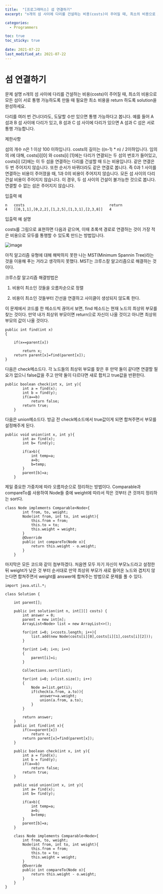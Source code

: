 ```yaml
---
title:  "[프로그래머스] 섬 연결하기"
excerpt: "n개의 섬 사이에 다리를 건설하는 비용(costs)이 주어질 때, 최소의 비용으로 모든 섬이 서로 통행 가능하도록 만들 때 필요한 최소 비용을 return 하도록 solution을 완성하세요."

categories:
  - Programmers

toc: true
toc_sticky: true
 
date: 2021-07-22
last_modified_at: 2021-07-22
---
```


# 섬 연결하기

문제 설명
n개의 섬 사이에 다리를 건설하는 비용(costs)이 주어질 때, 최소의 비용으로 모든 섬이 서로 통행 가능하도록 만들 때 필요한 최소 비용을 return 하도록 solution을 완성하세요.

다리를 여러 번 건너더라도, 도달할 수만 있으면 통행 가능하다고 봅니다. 예를 들어 A 섬과 B 섬 사이에 다리가 있고, B 섬과 C 섬 사이에 다리가 있으면 A 섬과 C 섬은 서로 통행 가능합니다.

제한사항

섬의 개수 n은 1 이상 100 이하입니다.
costs의 길이는 ((n-1) * n) / 2이하입니다.
임의의 i에 대해, costs[i][0] 와 costs[i] [1]에는 다리가 연결되는 두 섬의 번호가 들어있고, costs[i] [2]에는 이 두 섬을 연결하는 다리를 건설할 때 드는 비용입니다.
같은 연결은 두 번 주어지지 않습니다. 또한 순서가 바뀌더라도 같은 연결로 봅니다. 즉 0과 1 사이를 연결하는 비용이 주어졌을 때, 1과 0의 비용이 주어지지 않습니다.
모든 섬 사이의 다리 건설 비용이 주어지지 않습니다. 이 경우, 두 섬 사이의 건설이 불가능한 것으로 봅니다.
연결할 수 없는 섬은 주어지지 않습니다.

입출력 예

    n	costs	                                    return
    4	[[0,1,1],[0,2,2],[1,2,5],[1,3,1],[2,3,8]]	4

입출력 예 설명

costs를 그림으로 표현하면 다음과 같으며, 이때 초록색 경로로 연결하는 것이 가장 적은 비용으로 모두를 통행할 수 있도록 만드는 방법입니다.

![image](https://user-images.githubusercontent.com/64392631/126606038-be03c224-fcf5-4edf-bb2a-daa1d4f68f83.png)

아직 알고리즘 유형에 대해 해박하지 못한 나는 MST(Minimum Spannin Tree)라는 것을 이용해 푸는 거라고 생각하지 못했다. MST는 크루스칼 알고리즘으로 해결하는 것이다.

크루스칼 알고리즘 해결방법은

1. 비용이 최소인 것들을 오름차순으로 정렬

2. 비용이 최소인 것들부터 간선을 연결하고 사이클이 생성되지 않도록 한다.
   
이 문제에서 코드를 한 메소드씩 끊어서 보면,
find 메소드는 현재 노드의 최상위 부모를 찾는 것이다. 만약 내가 최상위 부모이면 return으로 자신이 나올 것이고 아니면 최상위 부모의 값이 나올 것이다.

    public int find(int x)
    {
        
        if(x==parent[x])

            return x;
        return parent[x]=find(parent[x]);
    }

다음은 check메소드다. 각 노드들의 최상위 부모를 찾은 후 만약 둘이 같다면 연결할 필요가 없으니 false값을 주고 만약 둘이 다르다면 새로 합치고 true값을 반환한다.

    public boolean check(int x, int y){
            int a = find(x);
            int b = find(y);
            if(a==b)
                return false;
            return true;
        }

다음은 union메소드다. 방금 전 check메소드에서 true값이게 되면 합쳐주면서 부모를 설정해주게 된다.

    public void union(int x, int y){
            int a= find(x);
            int b= find(y);
            
            if(a>b){
                int temp=a;
                a=b;
                b=temp;
            }
            parent[b]=a;
        }

제일 중요한 가중치에 따라 오름차순으로 정리하는 방법이다. Comparable과 compareTo를 사용하여 Node들 중에 weight에 따라서 작은 것부터 큰 것까지 정리하는 sort다.

    class Node implements Comparable<Node>{
            int from, to, weight;
            Node(int from, int to, int weight){
                this.from = from;
                this.to = to;
                this.weight = weight;
            }
            @Override
            public int compareTo(Node o){
                return this.weight - o.weight;
            }
        }

마지막은 모든 코드와 같이 첨부하겠다. 처음엔 모두 자기 자신이 부모노드라고 설정한 뒤 weight가 낮은 것 부터 순서대로 만약 최상위 부모가 새로 들어온 노드와 겹치지 않는다면 합쳐주면서 weight를 answer에 합쳐주는 방법으로 문제를 풀 수 있다.


    import java.util.*;

    class Solution {

        int parent[];

        public int solution(int n, int[][] costs) {
            int answer = 0;
            parent = new int[n];
            ArrayList<Node> list = new ArrayList<>();
            
            for(int i=0; i<costs.length; i++){
                list.add(new Node(costs[i][0],costs[i][1],costs[i][2]));
            }
            
            for(int i=0; i<n; i++)
            {
                parent[i]=i;
            }
            
            Collections.sort(list);
            
            for(int i=0; i<list.size(); i++)
            {
                Node a=list.get(i);
                if(check(a.from, a.to)){
                    answer+=a.weight;
                    union(a.from, a.to);
                }
            }
            
            return answer;
        }
        public int find(int x){
            if(x==parent[x])
                return x;
            return parent[x]=find(parent[x]);
        }
        
        public boolean check(int x, int y){
            int a = find(x);
            int b = find(y);
            if(a==b)
                return false;
            return true;
        }
        
        public void union(int x, int y){
            int a= find(x);
            int b= find(y);
            
            if(a>b){
                int temp=a;
                a=b;
                b=temp;
            }
            parent[b]=a;
        }
        
        class Node implements Comparable<Node>{
            int from, to, weight;
            Node(int from, int to, int weight){
                this.from = from;
                this.to = to;
                this.weight = weight;
            }
            @Override
            public int compareTo(Node o){
                return this.weight - o.weight;
            }
        }
    }